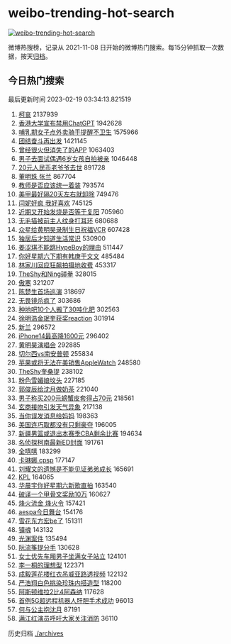 # weibo-trending-hot-search

[![weibo-trending-hot-search](https://github.com/ameizi/weibo-trending-hot-search/actions/workflows/ci.yml/badge.svg)](https://github.com/ameizi/weibo-trending-hot-search/actions/workflows/ci.yml)

微博热搜榜，记录从 2021-11-08 日开始的微博热门搜索。每15分钟抓取一次数据，按天[归档](./archives)。

## 今日热门搜索

<!-- BEGIN --> 
最后更新时间 2023-02-19 03:34:13.821519 
1. [柯哀](https://s.weibo.com/weibo?q=%E6%9F%AF%E5%93%80&t=31&band_rank=1&Refer=top) 2137939
1. [香港大学宣布禁用ChatGPT](https://s.weibo.com/weibo?q=%23%E9%A6%99%E6%B8%AF%E5%A4%A7%E5%AD%A6%E5%AE%A3%E5%B8%83%E7%A6%81%E7%94%A8ChatGPT%23&t=31&band_rank=50&Refer=top) 1942628
1. [哺乳期女子点外卖骑手提醒不卫生](https://s.weibo.com/weibo?q=%23%E5%93%BA%E4%B9%B3%E6%9C%9F%E5%A5%B3%E5%AD%90%E7%82%B9%E5%A4%96%E5%8D%96%E9%AA%91%E6%89%8B%E6%8F%90%E9%86%92%E4%B8%8D%E5%8D%AB%E7%94%9F%23&t=31&band_rank=2&Refer=top) 1575966
1. [团结奋斗再出发](https://s.weibo.com/weibo?q=%23%E5%9B%A2%E7%BB%93%E5%A5%8B%E6%96%97%E5%86%8D%E5%87%BA%E5%8F%91%23&t=31&band_rank=3&Refer=top) 1421145
1. [曾经很火但消失了的APP](https://s.weibo.com/weibo?q=%23%E6%9B%BE%E7%BB%8F%E5%BE%88%E7%81%AB%E4%BD%86%E6%B6%88%E5%A4%B1%E4%BA%86%E7%9A%84APP%23&t=31&band_rank=4&Refer=top) 1063403
1. [男子去面试偶遇6岁女孩自拍被亲](https://s.weibo.com/weibo?q=%23%E7%94%B7%E5%AD%90%E5%8E%BB%E9%9D%A2%E8%AF%95%E5%81%B6%E9%81%876%E5%B2%81%E5%A5%B3%E5%AD%A9%E8%87%AA%E6%8B%8D%E8%A2%AB%E4%BA%B2%23&t=31&band_rank=5&Refer=top) 1046448
1. [20元人民币老爷爷去世](https://s.weibo.com/weibo?q=%2320%E5%85%83%E4%BA%BA%E6%B0%91%E5%B8%81%E8%80%81%E7%88%B7%E7%88%B7%E5%8E%BB%E4%B8%96%23&t=31&band_rank=6&Refer=top) 891728
1. [董明珠 张兰](https://s.weibo.com/weibo?q=%E8%91%A3%E6%98%8E%E7%8F%A0%20%E5%BC%A0%E5%85%B0&t=31&band_rank=7&Refer=top) 867704
1. [教师是否应该统一着装](https://s.weibo.com/weibo?q=%23%E6%95%99%E5%B8%88%E6%98%AF%E5%90%A6%E5%BA%94%E8%AF%A5%E7%BB%9F%E4%B8%80%E7%9D%80%E8%A3%85%23&t=31&band_rank=8&Refer=top) 793574
1. [美甲最好隔20天左右就卸除](https://s.weibo.com/weibo?q=%23%E7%BE%8E%E7%94%B2%E6%9C%80%E5%A5%BD%E9%9A%9420%E5%A4%A9%E5%B7%A6%E5%8F%B3%E5%B0%B1%E5%8D%B8%E9%99%A4%23&t=31&band_rank=27&Refer=top) 749476
1. [闫妮好疯 我好喜欢](https://s.weibo.com/weibo?q=%E9%97%AB%E5%A6%AE%E5%A5%BD%E7%96%AF%20%E6%88%91%E5%A5%BD%E5%96%9C%E6%AC%A2&t=31&band_rank=9&Refer=top) 745125
1. [近期又开始发烧是否等于复阳](https://s.weibo.com/weibo?q=%23%E8%BF%91%E6%9C%9F%E5%8F%88%E5%BC%80%E5%A7%8B%E5%8F%91%E7%83%A7%E6%98%AF%E5%90%A6%E7%AD%89%E4%BA%8E%E5%A4%8D%E9%98%B3%23&t=31&band_rank=10&Refer=top) 705960
1. [无毛猫被前主人纹身打耳环](https://s.weibo.com/weibo?q=%23%E6%97%A0%E6%AF%9B%E7%8C%AB%E8%A2%AB%E5%89%8D%E4%B8%BB%E4%BA%BA%E7%BA%B9%E8%BA%AB%E6%89%93%E8%80%B3%E7%8E%AF%23&t=31&band_rank=11&Refer=top) 680688
1. [众星给黄明昊录制生日祝福VCR](https://s.weibo.com/weibo?q=%23%E4%BC%97%E6%98%9F%E7%BB%99%E9%BB%84%E6%98%8E%E6%98%8A%E5%BD%95%E5%88%B6%E7%94%9F%E6%97%A5%E7%A5%9D%E7%A6%8FVCR%23&t=31&band_rank=12&Refer=top) 607428
1. [独居后才知道生活常识](https://s.weibo.com/weibo?q=%23%E7%8B%AC%E5%B1%85%E5%90%8E%E6%89%8D%E7%9F%A5%E9%81%93%E7%94%9F%E6%B4%BB%E5%B8%B8%E8%AF%86%23&t=31&band_rank=43&Refer=top) 530900
1. [姜涩琪不能跳HypeBoy的理由](https://s.weibo.com/weibo?q=%23%E5%A7%9C%E6%B6%A9%E7%90%AA%E4%B8%8D%E8%83%BD%E8%B7%B3HypeBoy%E7%9A%84%E7%90%86%E7%94%B1%23&t=31&band_rank=13&Refer=top) 511447
1. [你好星期六下期有韩庚于文文](https://s.weibo.com/weibo?q=%23%E4%BD%A0%E5%A5%BD%E6%98%9F%E6%9C%9F%E5%85%AD%E4%B8%8B%E6%9C%9F%E6%9C%89%E9%9F%A9%E5%BA%9A%E4%BA%8E%E6%96%87%E6%96%87%23&t=31&band_rank=19&Refer=top) 485484
1. [林家川回应狂飙拍摄地收费](https://s.weibo.com/weibo?q=%23%E6%9E%97%E5%AE%B6%E5%B7%9D%E5%9B%9E%E5%BA%94%E7%8B%82%E9%A3%99%E6%8B%8D%E6%91%84%E5%9C%B0%E6%94%B6%E8%B4%B9%23&t=31&band_rank=14&Refer=top) 453317
1. [TheShy和Ning碰拳](https://s.weibo.com/weibo?q=%23TheShy%E5%92%8CNing%E7%A2%B0%E6%8B%B3%23&t=31&band_rank=26&Refer=top) 328015
1. [傲寒](https://s.weibo.com/weibo?q=%E5%82%B2%E5%AF%92&t=31&band_rank=15&Refer=top) 321207
1. [陈楚生首场巡演](https://s.weibo.com/weibo?q=%E9%99%88%E6%A5%9A%E7%94%9F%E9%A6%96%E5%9C%BA%E5%B7%A1%E6%BC%94&t=31&band_rank=16&Refer=top) 318697
1. [无畏镜杀疯了](https://s.weibo.com/weibo?q=%23%E6%97%A0%E7%95%8F%E9%95%9C%E6%9D%80%E7%96%AF%E4%BA%86%23&t=31&band_rank=17&Refer=top) 303686
1. [种地吧10个人搬了30吨化肥](https://s.weibo.com/weibo?q=%23%E7%A7%8D%E5%9C%B0%E5%90%A710%E4%B8%AA%E4%BA%BA%E6%90%AC%E4%BA%8630%E5%90%A8%E5%8C%96%E8%82%A5%23&t=31&band_rank=18&Refer=top) 302563
1. [徐明浩金珉奎获奖reaction](https://s.weibo.com/weibo?q=%23%E5%BE%90%E6%98%8E%E6%B5%A9%E9%87%91%E7%8F%89%E5%A5%8E%E8%8E%B7%E5%A5%96reaction%23&t=31&band_rank=19&Refer=top) 301914
1. [新兰](https://s.weibo.com/weibo?q=%E6%96%B0%E5%85%B0&t=31&band_rank=20&Refer=top) 296572
1. [iPhone14最高降1600元](https://s.weibo.com/weibo?q=%23iPhone14%E6%9C%80%E9%AB%98%E9%99%8D1600%E5%85%83%23&t=31&band_rank=21&Refer=top) 296402
1. [黄明昊演唱会](https://s.weibo.com/weibo?q=%E9%BB%84%E6%98%8E%E6%98%8A%E6%BC%94%E5%94%B1%E4%BC%9A&t=31&band_rank=22&Refer=top) 292885
1. [切尔西vs南安普顿](https://s.weibo.com/weibo?q=%23%E5%88%87%E5%B0%94%E8%A5%BFvs%E5%8D%97%E5%AE%89%E6%99%AE%E9%A1%BF%23&t=31&band_rank=41&Refer=top) 255834
1. [苹果或将无法在美销售AppleWatch](https://s.weibo.com/weibo?q=%23%E8%8B%B9%E6%9E%9C%E6%88%96%E5%B0%86%E6%97%A0%E6%B3%95%E5%9C%A8%E7%BE%8E%E9%94%80%E5%94%AEAppleWatch%23&t=31&band_rank=23&Refer=top) 248580
1. [TheShy奎桑提](https://s.weibo.com/weibo?q=%23TheShy%E5%A5%8E%E6%A1%91%E6%8F%90%23&t=31&band_rank=24&Refer=top) 238102
1. [粉色雪媚娘坟头](https://s.weibo.com/weibo?q=%23%E7%B2%89%E8%89%B2%E9%9B%AA%E5%AA%9A%E5%A8%98%E5%9D%9F%E5%A4%B4%23&t=31&band_rank=25&Refer=top) 227185
1. [郭俊辰给沈月做奶茶](https://s.weibo.com/weibo?q=%23%E9%83%AD%E4%BF%8A%E8%BE%B0%E7%BB%99%E6%B2%88%E6%9C%88%E5%81%9A%E5%A5%B6%E8%8C%B6%23&t=31&band_rank=27&Refer=top) 221040
1. [男子称买200元螃蟹皮套得占70元](https://s.weibo.com/weibo?q=%23%E7%94%B7%E5%AD%90%E7%A7%B0%E4%B9%B0200%E5%85%83%E8%9E%83%E8%9F%B9%E7%9A%AE%E5%A5%97%E5%BE%97%E5%8D%A070%E5%85%83%23&t=31&band_rank=31&Refer=top) 218561
1. [玄商接吻引发天气异象](https://s.weibo.com/weibo?q=%23%E7%8E%84%E5%95%86%E6%8E%A5%E5%90%BB%E5%BC%95%E5%8F%91%E5%A4%A9%E6%B0%94%E5%BC%82%E8%B1%A1%23&t=31&band_rank=28&Refer=top) 217138
1. [当你误发消息给妈妈](https://s.weibo.com/weibo?q=%23%E5%BD%93%E4%BD%A0%E8%AF%AF%E5%8F%91%E6%B6%88%E6%81%AF%E7%BB%99%E5%A6%88%E5%A6%88%23&t=31&band_rank=29&Refer=top) 198363
1. [美国连巧取都没有只剩豪夺](https://s.weibo.com/weibo?q=%23%E7%BE%8E%E5%9B%BD%E8%BF%9E%E5%B7%A7%E5%8F%96%E9%83%BD%E6%B2%A1%E6%9C%89%E5%8F%AA%E5%89%A9%E8%B1%AA%E5%A4%BA%23&t=31&band_rank=30&Refer=top) 196005
1. [新疆男篮或退出本赛季CBA剩余比赛](https://s.weibo.com/weibo?q=%23%E6%96%B0%E7%96%86%E7%94%B7%E7%AF%AE%E6%88%96%E9%80%80%E5%87%BA%E6%9C%AC%E8%B5%9B%E5%AD%A3CBA%E5%89%A9%E4%BD%99%E6%AF%94%E8%B5%9B%23&t=31&band_rank=31&Refer=top) 194634
1. [名侦探柯南最新ED封面](https://s.weibo.com/weibo?q=%23%E5%90%8D%E4%BE%A6%E6%8E%A2%E6%9F%AF%E5%8D%97%E6%9C%80%E6%96%B0ED%E5%B0%81%E9%9D%A2%23&t=31&band_rank=32&Refer=top) 191761
1. [全嘻嘻](https://s.weibo.com/weibo?q=%E5%85%A8%E5%98%BB%E5%98%BB&t=31&band_rank=33&Refer=top) 183299
1. [卡琳娜 cpsp](https://s.weibo.com/weibo?q=%E5%8D%A1%E7%90%B3%E5%A8%9C%20cpsp&t=31&band_rank=34&Refer=top) 177147
1. [刘耀文的遗憾是不能见证弟弟成长](https://s.weibo.com/weibo?q=%23%E5%88%98%E8%80%80%E6%96%87%E7%9A%84%E9%81%97%E6%86%BE%E6%98%AF%E4%B8%8D%E8%83%BD%E8%A7%81%E8%AF%81%E5%BC%9F%E5%BC%9F%E6%88%90%E9%95%BF%23&t=31&band_rank=35&Refer=top) 165691
1. [KPL](https://s.weibo.com/weibo?q=KPL&t=31&band_rank=36&Refer=top) 164065
1. [华晨宇你好星期六新歌直拍](https://s.weibo.com/weibo?q=%23%E5%8D%8E%E6%99%A8%E5%AE%87%E4%BD%A0%E5%A5%BD%E6%98%9F%E6%9C%9F%E5%85%AD%E6%96%B0%E6%AD%8C%E7%9B%B4%E6%8B%8D%23&t=31&band_rank=25&Refer=top) 163540
1. [破译一个甲骨文奖励10万](https://s.weibo.com/weibo?q=%23%E7%A0%B4%E8%AF%91%E4%B8%80%E4%B8%AA%E7%94%B2%E9%AA%A8%E6%96%87%E5%A5%96%E5%8A%B110%E4%B8%87%23&t=31&band_rank=37&Refer=top) 160627
1. [烽火流金 烽火令](https://s.weibo.com/weibo?q=%E7%83%BD%E7%81%AB%E6%B5%81%E9%87%91%20%E7%83%BD%E7%81%AB%E4%BB%A4&t=31&band_rank=38&Refer=top) 157421
1. [aespa今日舞台](https://s.weibo.com/weibo?q=%23aespa%E4%BB%8A%E6%97%A5%E8%88%9E%E5%8F%B0%23&t=31&band_rank=39&Refer=top) 154176
1. [雪花东方宏be了](https://s.weibo.com/weibo?q=%23%E9%9B%AA%E8%8A%B1%E4%B8%9C%E6%96%B9%E5%AE%8Fbe%E4%BA%86%23&t=31&band_rank=40&Refer=top) 151311
1. [镇魂](https://s.weibo.com/weibo?q=%E9%95%87%E9%AD%82&t=31&band_rank=42&Refer=top) 143132
1. [光渊案件](https://s.weibo.com/weibo?q=%23%E5%85%89%E6%B8%8A%E6%A1%88%E4%BB%B6%23&t=31&band_rank=44&Refer=top) 135494
1. [阮流筝提分手](https://s.weibo.com/weibo?q=%23%E9%98%AE%E6%B5%81%E7%AD%9D%E6%8F%90%E5%88%86%E6%89%8B%23&t=31&band_rank=45&Refer=top) 130628
1. [女士优先车厢男子坐满女子站立](https://s.weibo.com/weibo?q=%23%E5%A5%B3%E5%A3%AB%E4%BC%98%E5%85%88%E8%BD%A6%E5%8E%A2%E7%94%B7%E5%AD%90%E5%9D%90%E6%BB%A1%E5%A5%B3%E5%AD%90%E7%AB%99%E7%AB%8B%23&t=31&band_rank=46&Refer=top) 124101
1. [李一桐的理想型](https://s.weibo.com/weibo?q=%23%E6%9D%8E%E4%B8%80%E6%A1%90%E7%9A%84%E7%90%86%E6%83%B3%E5%9E%8B%23&t=31&band_rank=47&Refer=top) 122371
1. [成毅莲花楼红衣吊威亚路透视频](https://s.weibo.com/weibo?q=%23%E6%88%90%E6%AF%85%E8%8E%B2%E8%8A%B1%E6%A5%BC%E7%BA%A2%E8%A1%A3%E5%90%8A%E5%A8%81%E4%BA%9A%E8%B7%AF%E9%80%8F%E8%A7%86%E9%A2%91%23&t=31&band_rank=38&Refer=top) 122132
1. [严浩翔白色挑染珍珠内搭造型](https://s.weibo.com/weibo?q=%23%E4%B8%A5%E6%B5%A9%E7%BF%94%E7%99%BD%E8%89%B2%E6%8C%91%E6%9F%93%E7%8F%8D%E7%8F%A0%E5%86%85%E6%90%AD%E9%80%A0%E5%9E%8B%23&t=31&band_rank=48&Refer=top) 118200
1. [阿斯顿维拉2比4阿森纳](https://s.weibo.com/weibo?q=%23%E9%98%BF%E6%96%AF%E9%A1%BF%E7%BB%B4%E6%8B%892%E6%AF%944%E9%98%BF%E6%A3%AE%E7%BA%B3%23&t=31&band_rank=49&Refer=top) 117628
1. [首例5G超远程机器人肝胆手术成功](https://s.weibo.com/weibo?q=%23%E9%A6%96%E4%BE%8B5G%E8%B6%85%E8%BF%9C%E7%A8%8B%E6%9C%BA%E5%99%A8%E4%BA%BA%E8%82%9D%E8%83%86%E6%89%8B%E6%9C%AF%E6%88%90%E5%8A%9F%23&t=31&band_rank=50&Refer=top) 96013
1. [何与公主抱沈月](https://s.weibo.com/weibo?q=%23%E4%BD%95%E4%B8%8E%E5%85%AC%E4%B8%BB%E6%8A%B1%E6%B2%88%E6%9C%88%23&t=31&band_rank=36&Refer=top) 87191
1. [满江红演员呼吁大家关注消防](https://s.weibo.com/weibo?q=%23%E6%BB%A1%E6%B1%9F%E7%BA%A2%E6%BC%94%E5%91%98%E5%91%BC%E5%90%81%E5%A4%A7%E5%AE%B6%E5%85%B3%E6%B3%A8%E6%B6%88%E9%98%B2%23&t=31&band_rank=32&Refer=top) 36110
<!-- END -->

历史归档 [./archives](./archives)

